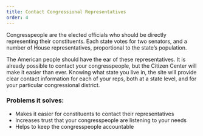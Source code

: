 ```yaml
---
title: Contact Congressional Representatives
order: 4
---
```


Congresspeople are the elected officials who should be directly representing their constituents. Each state votes for two senators, and a number of House representatives, proportional to the state’s population.

The American people should have the ear of these representatives. It is already possible to contact your congresspeople, but the Citizen Center will make it easier than ever. Knowing what state you live in, the site will provide clear contact information for each of your reps, both at a state level, and for your particular congressional district.

### Problems it solves:
- Makes it easier for constituents to contact their representatives
- Increases trust that your congresspeople are listening to your needs
- Helps to keep the congresspeople accountable

